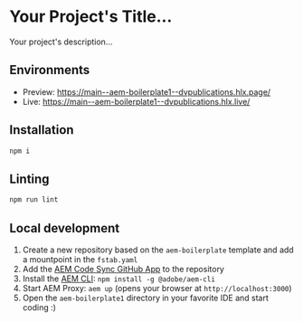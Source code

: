 # Your Project's Title...
Your project's description...

## Environments
- Preview: https://main--aem-boilerplate1--dvpublications.hlx.page/
- Live: https://main--aem-boilerplate1--dvpublications.hlx.live/

## Installation

```sh
npm i
```

## Linting

```sh
npm run lint
```

## Local development

1. Create a new repository based on the `aem-boilerplate` template and add a mountpoint in the `fstab.yaml`
1. Add the [AEM Code Sync GitHub App](https://github.com/apps/aem-code-sync) to the repository
1. Install the [AEM CLI](https://github.com/adobe/helix-cli): `npm install -g @adobe/aem-cli`
1. Start AEM Proxy: `aem up` (opens your browser at `http://localhost:3000`)
1. Open the `aem-boilerplate1` directory in your favorite IDE and start coding :)
